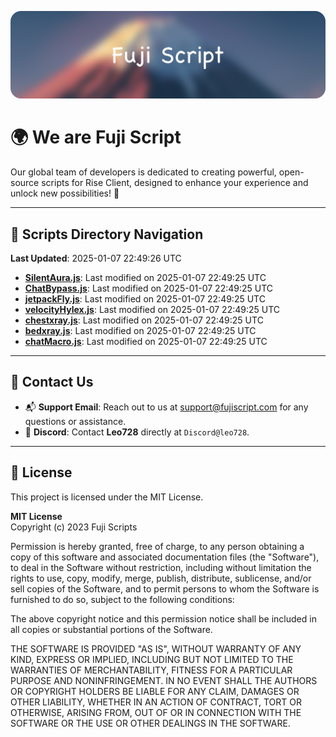 ![Banner](.github/b.webp)

# 🌍 **We are Fuji Script**

Our global team of developers is dedicated to creating powerful, open-source scripts for Rise Client, designed to enhance your experience and unlock new possibilities! 🌟

---
<!-- SCRIPTS_NAVIGATION_START -->
## 📂 **Scripts Directory Navigation**

**Last Updated**: 2025-01-07 22:49:26 UTC

- **[SilentAura.js](scripts/SilentAura.js)**: Last modified on 2025-01-07 22:49:25 UTC
- **[ChatBypass.js](scripts/ChatBypass.js)**: Last modified on 2025-01-07 22:49:25 UTC
- **[jetpackFly.js](scripts/jetpackFly.js)**: Last modified on 2025-01-07 22:49:25 UTC
- **[velocityHylex.js](scripts/velocityHylex.js)**: Last modified on 2025-01-07 22:49:25 UTC
- **[chestxray.js](scripts/chestxray.js)**: Last modified on 2025-01-07 22:49:25 UTC
- **[bedxray.js](scripts/bedxray.js)**: Last modified on 2025-01-07 22:49:25 UTC
- **[chatMacro.js](scripts/chatMacro.js)**: Last modified on 2025-01-07 22:49:25 UTC

<!-- SCRIPTS_NAVIGATION_END -->

---

## 💬 **Contact Us**  
- 📬 **Support Email**: Reach out to us at [support@fujiscript.com](mailto:support@fujiscript.com) for any questions or assistance.  
- 💬 **Discord**: Contact **Leo728** directly at `Discord@leo728`.

---

## 📜 **License**

This project is licensed under the MIT License.  

**MIT License**  
Copyright (c) 2023 Fuji Scripts  

Permission is hereby granted, free of charge, to any person obtaining a copy of this software and associated documentation files (the "Software"), to deal in the Software without restriction, including without limitation the rights to use, copy, modify, merge, publish, distribute, sublicense, and/or sell copies of the Software, and to permit persons to whom the Software is furnished to do so, subject to the following conditions:  

The above copyright notice and this permission notice shall be included in all copies or substantial portions of the Software.  

THE SOFTWARE IS PROVIDED "AS IS", WITHOUT WARRANTY OF ANY KIND, EXPRESS OR IMPLIED, INCLUDING BUT NOT LIMITED TO THE WARRANTIES OF MERCHANTABILITY, FITNESS FOR A PARTICULAR PURPOSE AND NONINFRINGEMENT. IN NO EVENT SHALL THE AUTHORS OR COPYRIGHT HOLDERS BE LIABLE FOR ANY CLAIM, DAMAGES OR OTHER LIABILITY, WHETHER IN AN ACTION OF CONTRACT, TORT OR OTHERWISE, ARISING FROM, OUT OF OR IN CONNECTION WITH THE SOFTWARE OR THE USE OR OTHER DEALINGS IN THE SOFTWARE.  
